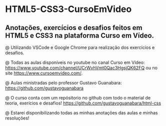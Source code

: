 # HTML5-CSS3-CursoEmVideo

## Anotações, exercícios e desafios feitos em HTML5 e CSS3 na plataforma Curso em Vídeo.

@ Utilizando VSCode e Google Chrome para realização dos exercícios e desafios.

@ Todas as aulas disponíveis no youtube no canal Curso em Vídeo: https://www.youtube.com/channel/UCrWvhVmt0Qac3HgsjQK62FQ ou no site https://www.cursoemvideo.com/.

@ Aulas ministradas pelo professor Gustavo Guanabara: https://github.com/gustavoguanabara

@ O curso conta com um repósitorio no github com todo o material de teoria, exerícios e desafios! https://github.com/gustavoguanabara/html-css

@ Estarei disponibilizando todas as minhas anotações das aulas e minhas resoluções!

